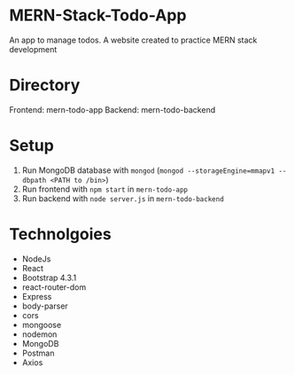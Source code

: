 # MERN-Stack-Todo-App
An app to manage todos. A website created to practice MERN stack development

# Directory
Frontend: mern-todo-app
Backend: mern-todo-backend

# Setup
1. Run MongoDB database with `mongod` (`mongod --storageEngine=mmapv1 --dbpath <PATH to /bin>`)
2. Run frontend with `npm start` in `mern-todo-app` 
3. Run backend with `node server.js` in `mern-todo-backend`

# Technolgoies
- NodeJs
- React
- Bootstrap 4.3.1
- react-router-dom
- Express
- body-parser
- cors
- mongoose
- nodemon
- MongoDB
- Postman
- Axios

